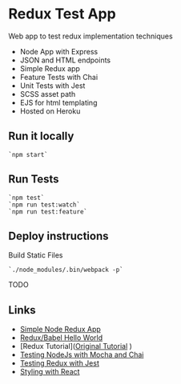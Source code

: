 Redux Test App
==============

Web app to test redux implementation techniques
 
* Node App with Express
* JSON and HTML endpoints
* Simple Redux app
* Feature Tests with Chai
* Unit Tests with Jest
* SCSS asset path
* EJS for html templating
* Hosted on Heroku
    
Run it locally
--------------

    `npm start`

Run Tests
---------

    `npm test`
    `npm run test:watch`
    `npm run test:feature`

Deploy instructions
-------------------

Build Static Files

    `./node_modules/.bin/webpack -p`

TODO

Links
-----

* [Simple Node Redux App](https://github.com/Ashdown/node-redux)
* [Redux/Babel Hello World](https://github.com/helols/so-hello-world)
* [Redux Tutorial]([Original Tutorial](http://www.jchapron.com/2015/08/14/getting-started-with-redux/) )
* [Testing NodeJs with Mocha and Chai](http://mherman.org/blog/2015/09/10/testing-node-js-with-mocha-and-chai/#.WPJ7vVMrK9Y)
* [Testing Redux with Jest](http://redux.js.org/docs/recipes/WritingTests.html)
* [Styling with React](http://hugogiraudel.com/2015/06/18/styling-react-components-in-sass/)